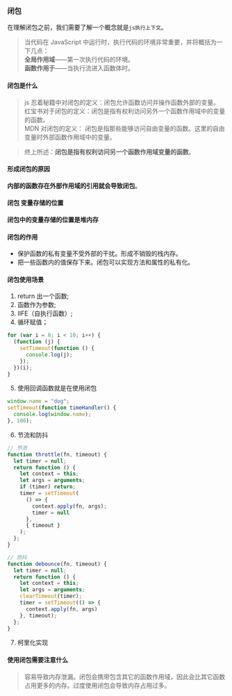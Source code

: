 ### 闭包

在理解闭包之前，我们需要了解一个概念就是`js执行上下文`。

> 当代码在 JavaScript 中运行时，执行代码的环境非常重要，并将概括为一下几点：  
>  **全局作用域**——第一次执行代码的环境。  
>  **函数作用于**——当执行流进入函数体时。

#### 闭包是什么

> js 忍着秘籍中对闭包的定义：闭包允许函数访问并操作函数外部的变量。  
>  红宝书对于闭包的定义：闭包是指有权利访问另外一个函数作用域中的变量的函数。  
>  MDN 对闭包的定义： 闭包是指那些能够访问自由变量的函数。这里的自由变量时外部函数作用域中的变量。

> 终上所述：**闭包是指有权利访问另一个函数作用域变量的函数**。

#### 形成闭包的原因

**内部的函数存在外部作用域的引用就会导致闭包**。

#### 闭包 变量存储的位置

**闭包中的变量存储的位置是堆内存**

#### 闭包的作用

- 保护函数的私有变量不受外部的干扰。形成不销毁的栈内存。
- 把一些函数内的值保存下来。闭包可以实现方法和属性的私有化。

#### 闭包使用场景

1. return 出一个函数;
2. 函数作为参数;
3. IIFE（自执行函数）;
4. 循环赋值；

```js
for (var i = 0; i < 10; i++) {
  (function (j) {
    setTimeout(function () {
      console.log(j);
    });
  })(i);
}
```

5. 使用回调函数就是在使用闭包

```js
window.name = "dog";
setTimeout(function timeHandler() {
  console.log(window.name);
}, 100);
```

6. 节流和防抖

```js
// 节流
function throttle(fn, timeout) {
  let timer = null;
  return function () {
    let context = this;
    let args = arguments;
    if (timer) return;
    timer = setTimeout(
      () => {
        context.apply(fn, args);
        timer = null
      },
      { timeout }
    );
  };
}

// 防抖
function debounce(fn, timeout) {
  let timer = null;
  return function () {
    let context = this;
    let args = arguments;
    clearTimeout(timer);
    timer = setTimeout(() => {
      context.apply(fn, args)
    }, timeout);
  };
}
```
7. 柯里化实现

#### 使用闭包需要注意什么
> 容易导致内存泄漏。闭包会携带包含其它的函数作用域，因此会比其它函数占用更多的内存。过度使用闭包会导致内存占用过多。
